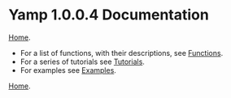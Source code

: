 # Yamp 1.0.0.4 Documentation

[Home](https://github.com/Kove-W-O-Salter/Yamp/).

* For a list of functions,
  with their descriptions,
  see [Functions](https://github.com/Kove-W-O-Salter/Yamp/blob/master/doc/FUNCTIONS.md).
* For a series of tutorials
  see [Tutorials](https://github.com/Kove-W-O-Salter/Yamp/blob/master/doc/tut/INDEX.md).
* For examples see
  [Examples](https://github.com/Kove-W-O-Salter/Yamp/blob/master/doc/examples/INDEX.md).

[Home](https://github.com/Kove-W-O-Salter/Yamp/).
